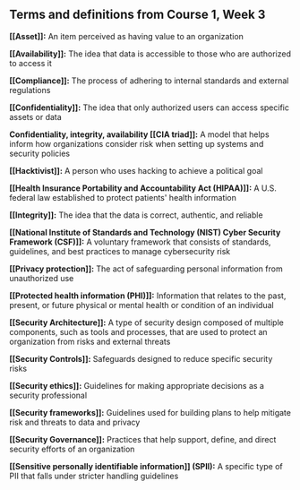 ## **Terms and definitions from Course 1, Week 3**

**[[Asset]]:** An item perceived as having value to an organization 

**[[Availability]]:** The idea that data is accessible to those who are authorized to access it

**[[Compliance]]:** The process of adhering to internal standards and external regulations

**[[Confidentiality]]:** The idea that only authorized users can access specific assets or data

**Confidentiality, integrity, availability [[CIA triad]]:** A model that helps inform how organizations consider risk when setting up systems and security policies

**[[Hacktivist]]:** A person who uses hacking to achieve a political goal

**[[Health Insurance Portability and Accountability Act (HIPAA)]]:** A U.S. federal law established to protect patients' health information

**[[Integrity]]:** The idea that the data is correct, authentic, and reliable

**[[National Institute of Standards and Technology (NIST) Cyber Security Framework (CSF)]]:** A voluntary framework that consists of standards, guidelines, and best practices to manage cybersecurity risk

**[[Privacy protection]]:** The act of safeguarding personal information from unauthorized use

**[[Protected health information (PHI)]]:** Information that relates to the past, present, or future physical or mental health or condition of an individual

**[[Security Architecture]]:** A type of security design composed of multiple components, such as tools and processes, that are used to protect an organization from risks and external threats

**[[Security Controls]]:** Safeguards designed to reduce specific security risks

**[[Security ethics]]:** Guidelines for making appropriate decisions as a security professional

**[[Security frameworks]]:** Guidelines used for building plans to help mitigate risk and threats to data and privacy

**[[Security Governance]]:** Practices that help support, define, and direct security efforts of an organization

**[[Sensitive personally identifiable information]] (SPII):** A specific type of PII that falls under stricter handling guidelines
